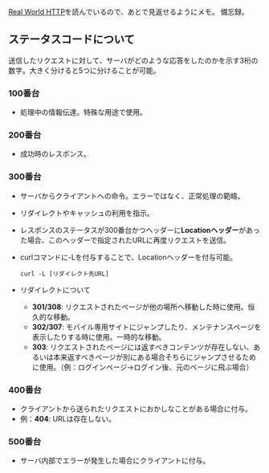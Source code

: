 [Real World HTTP](https://www.oreilly.co.jp/books/9784873118048/)を読んでいるので、あとで見返せるようにメモ。
備忘録。

## ステータスコードについて
送信したリクエストに対して、サーバがどのような応答をしたのかを示す3桁の数字。大きく分けると5つに分けることが可能。

### 100番台
- 処理中の情報伝達。特殊な用途で使用。

### 200番台
- 成功時のレスポンス。

### 300番台
- サーバからクライアントへの命令。エラーではなく、正常処理の範疇。
- リダイレクトやキャッシュの利用を指示。
- レスポンスのステータスが300番台かつヘッダーに**Locationヘッダー**があった場合、このヘッダーで指定されたURLに再度リクエストを送信。
- curlコマンドに-Lを付与することで、Locationヘッダーを付与可能。

  ```curl -L [リダイレクト先URL]```

- リダイレクトについて
    - **301/308**: リクエストされたページが他の場所へ移動した時に使用。恒久的な移動。
    - **302/307**: モバイル専用サイトにジャンプしたり、メンテナンスページを表示したりする時に使用。一時的な移動。
  - **303**: リクエストされたページには返すべきコンテンツが存在しない、あるいは本来返すべきページが別にある場合そちらにジャンプさせるために使用。（例：ログインページ→ログイン後、元のページに飛ぶ場合）

### 400番台
- クライアントから送られたリクエストにおかしなことがある場合に付与。
- 例：**404**: URLは存在しない。

### 500番台
- サーバ内部でエラーが発生した場合にクライアントに付与。
